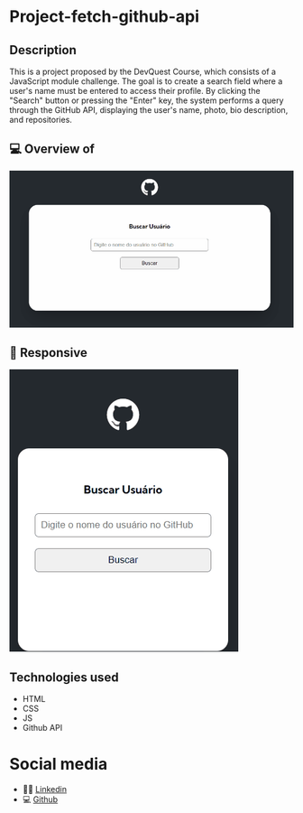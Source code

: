 # Project-fetch-github-api

## Description
This is a project proposed by the DevQuest Course, which consists of a JavaScript module challenge. The goal is to create a search field where a user's name must be entered to access their profile. By clicking the "Search" button or pressing the "Enter" key, the system performs a query through the GitHub API, displaying the user's name, photo, bio description, and repositories.

## 💻 Overview of

[<img src="./src/image/screen-project-fetch-github-api.gif" alt="">](https://github.com/ma17martins/project-fetch-github-api.git)

## 📳 Responsive

[<img src="./src/image/screen-project-fetch-github-api-mobile.gif">](https://github.com/ma17martins/project-fetch-github-api.git)
## Technologies used

- HTML 
- CSS 
- JS
- Github API


 # Social media

 - 👋🏾 [Linkedin](https://www.linkedin.com/in/matheus17martins/)
 - 💻 [Github](https://github.com/ma17martins)

